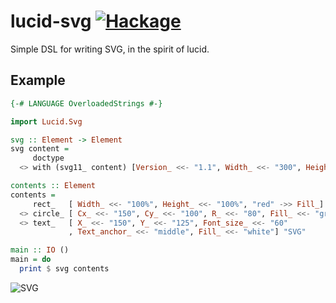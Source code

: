 lucid-svg [![Hackage](https://img.shields.io/hackage/v/lucid-svg.svg?style=flat)](https://hackage.haskell.org/package/lucid-svg)
=========
Simple DSL for writing SVG, in the spirit of lucid.

## Example

``` haskell
{-# LANGUAGE OverloadedStrings #-}

import Lucid.Svg

svg :: Element -> Element
svg content =
     doctype
  <> with (svg11_ content) [Version_ <<- "1.1", Width_ <<- "300", Height_ <<- "200"]

contents :: Element
contents =
     rect_   [ Width_ <<- "100%", Height_ <<- "100%", "red" ->> Fill_]
  <> circle_ [ Cx_ <<- "150", Cy_ <<- "100", R_ <<- "80", Fill_ <<- "green"]
  <> text_   [ X_ <<- "150", Y_ <<- "125", Font_size_ <<- "60"
             , Text_anchor_ <<- "middle", Fill_ <<- "white"] "SVG"

main :: IO ()
main = do
  print $ svg contents
```

![SVG](http://i.imgur.com/dXu84xR.png)
